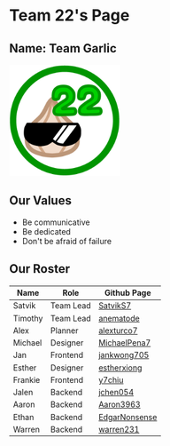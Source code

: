 # Team 22's Page

## Name: Team Garlic
<img src="branding/TeamIcon_3Diagonal.png" alt="logo" width="200"/>

## Our Values
- Be communicative
- Be dedicated
- Don't be afraid of failure

## Our Roster
| Name    | Role       | Github Page                                           |
|---------|------------|---------------------------------------------------|
| Satvik  | Team Lead  | [SatvikS7](https://github.com/SatvikS7)          |
| Timothy | Team Lead  | [anematode](https://github.com/anematode)        |
| Alex    | Planner    | [alexturco7](https://github.com/alexturco7)      |
| Michael | Designer   | [MichaelPena7](https://github.com/MichaelPena7)  |
| Jan     | Frontend   | [jankwong705](https://github.com/jankwong705)    |
| Esther  | Designer   | [estherxiong](https://github.com/estherxiong)    |
| Frankie | Frontend   | [y7chiu](https://github.com/y7chiu)              |
| Jalen   | Backend    | [jchen054](https://github.com/jchen054)          |
| Aaron   | Backend    | [Aaron3963](https://github.com/Aaron3963)        |
| Ethan   | Backend    | [EdgarNonsense](https://github.com/EdgarNonsense)|
| Warren  | Backend    | [warren231](https://github.com/warren231)        |
